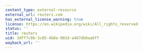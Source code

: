 ```yaml
---
content_type: external-resource
external_url: reuters.com
has_external_license_warning: true
license: https://en.wikipedia.org/wiki/All_rights_reserved
status: ''
title: reuters
uid: 3dff7c0b-3c85-4b8e-902d-a467db0aa6ff
wayback_url: ''
---
```

